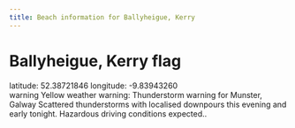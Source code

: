 ```yaml
---
title: Beach information for Ballyheigue, Kerry
---
```

# Ballyheigue, Kerry <span class="material-icons blue-flag">flag</span>

<div class="location-info">latitude: 52.38721846 longitude: -9.83943260</div>
<div id="met-eireann-warnings"><span class="material-icons yellow-warning">warning</span>&nbsp;Yellow weather warning: Thunderstorm warning for Munster, Galway Scattered thunderstorms with localised downpours this evening and early tonight. Hazardous driving conditions expected..&nbsp;</div>
<div></div>